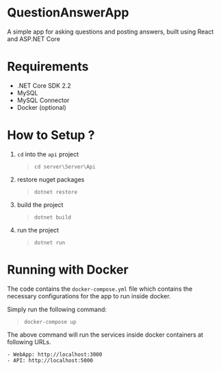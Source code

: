 # QuestionAnswerApp
A simple app for asking questions and posting answers, built using React and ASP.NET Core

# Requirements

- .NET Core SDK 2.2
- MySQL
- MySQL Connector
- Docker (optional)

# How to Setup ?

1. `cd` into the `api` project
    >`cd server\Server\Api`

2. restore nuget packages
    >`dotnet restore`

3. build the project
    >`dotnet build`

4. run the project
    >`dotnet run`

# Running with Docker

The code contains the `docker-compose.yml` file which contains the necessary configurations for the app to run inside docker.

Simply run the following command:

> `docker-compose up`

The above command will run the services inside docker containers at following URLs.

    - WebApp: http://localhost:3000
    - API: http://localhost:5000




